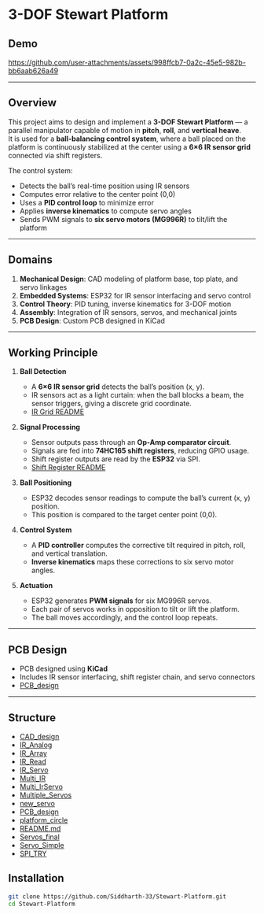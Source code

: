 # 3-DOF Stewart Platform

## Demo
https://github.com/user-attachments/assets/998ffcb7-0a2c-45e5-982b-bb6aab626a49

---

## Overview
This project aims to design and implement a **3-DOF Stewart Platform** — a parallel manipulator capable of motion in **pitch**, **roll**, and **vertical heave**.  
It is used for a **ball-balancing control system**, where a ball placed on the platform is continuously stabilized at the center using a **6×6 IR sensor grid** connected via shift registers.

The control system:
- Detects the ball’s real-time position using IR sensors  
- Computes error relative to the center point (0,0)  
- Uses a **PID control loop** to minimize error  
- Applies **inverse kinematics** to compute servo angles  
- Sends PWM signals to **six servo motors (MG996R)** to tilt/lift the platform  

---

## Domains
1. **Mechanical Design**: CAD modeling of platform base, top plate, and servo linkages  
2. **Embedded Systems**: ESP32 for IR sensor interfacing and servo control  
3. **Control Theory**: PID tuning, inverse kinematics for 3-DOF motion  
4. **Assembly**: Integration of IR sensors, servos, and mechanical joints  
5. **PCB Design**: Custom PCB designed in KiCad  

---

## Working Principle

1. **Ball Detection**  
   - A **6×6 IR sensor grid** detects the ball’s position (x, y).  
   - IR sensors act as a light curtain: when the ball blocks a beam, the sensor triggers, giving a discrete grid coordinate.
   - [IR Grid README](IR_Array/README.md)  

2. **Signal Processing**  
   - Sensor outputs pass through an **Op-Amp comparator circuit**.  
   - Signals are fed into **74HC165 shift registers**, reducing GPIO usage.  
   - Shift register outputs are read by the **ESP32** via SPI.  
   - [Shift Register README](SPI_TRY/README.md)  

3. **Ball Positioning**  
   - ESP32 decodes sensor readings to compute the ball’s current (x, y) position.  
   - This position is compared to the target center point (0,0).  

4. **Control System**  
   - A **PID controller** computes the corrective tilt required in pitch, roll, and vertical translation.  
   - **Inverse kinematics** maps these corrections to six servo motor angles.  

5. **Actuation**  
   - ESP32 generates **PWM signals** for six MG996R servos.  
   - Each pair of servos works in opposition to tilt or lift the platform.  
   - The ball moves accordingly, and the control loop repeats.  

---

## PCB Design
- PCB designed using **KiCad**  
- Includes IR sensor interfacing, shift register chain, and servo connectors  
- [PCB_design](PCB_design/PCB_WORK)

---

## Structure
- [CAD_design](CAD_design)  
- [IR_Analog](IR_Analog)  
- [IR_Array](IR_Array)  
- [IR_Read](IR_Read)  
- [IR_Servo](IR_Servo)  
- [Multi_IR](Multi_IR)  
- [Multi_IrServo](Multi_IrServo)  
- [Multiple_Servos](Multiple_Servos)  
- [new_servo](new_servo)  
- [PCB_design](PCB_design)  
- [platform_circle](platform_circle)  
- [README.md](README.md)  
- [Servos_final](Servos_final)  
- [Servo_Simple](Servo_Simple)  
- [SPI_TRY](SPI_TRY)  

## Installation

```bash
git clone https://github.com/Siddharth-33/Stewart-Platform.git
cd Stewart-Platform

